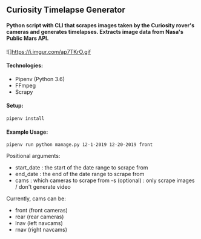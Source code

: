 ## Curiosity Timelapse Generator
#### Python script with CLI that scrapes images taken by the Curiosity rover's cameras and generates timelapses. Extracts image data from Nasa's Public Mars API.

![]https://i.imgur.com/ap7TKrO.gif

#### Technologies:
- Pipenv (Python 3.6)
- FFmpeg
- Scrapy

#### Setup:
`
pipenv install
`
#### Example Usage:
`
pipenv run python manage.py 12-1-2019 12-20-2019 front
`

Positional arguments:
  - start_date : the start of the date range to scrape from
  - end_date : the end of the date range to scrape from
  - cams : which cameras to scrape from
  -s (optional) : only scrape images / don't generate video

Currently, cams can be:
 - front (front cameras)
 - rear (rear cameras)
 - lnav (left navcams)
 - rnav (right navcams)
